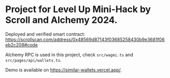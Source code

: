 # Project for Level Up Mini-Hack by Scroll and Alchemy 2024.

Deployed and verified smart contract: https://scrollscan.com/address/0x48569d87143f03685258430b9e3681f06eb2c208#code

Alchemy RPC is used in this project, check `src/wagmi.ts` and `src/pages/api/wallets.ts`.

Demo is available on https://similar-wallets.vercel.app/.